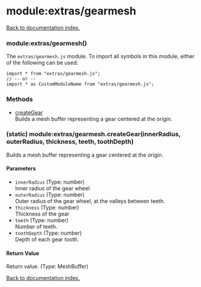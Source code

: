 # module:extras/gearmesh

[Back to documentation index.](index.md)

<a name='extras_gearmesh'></a>
### module:extras/gearmesh()

The <code>extras/gearmesh.js</code> module.
To import all symbols in this module, either of the following can be used:

    import * from "extras/gearmesh.js";
    // -- or --
    import * as CustomModuleName from "extras/gearmesh.js";

### Methods

* [createGear](#extras_gearmesh.createGear)<br>Builds a mesh buffer representing a gear centered at the origin.

<a name='extras_gearmesh.createGear'></a>
### (static) module:extras/gearmesh.createGear(innerRadius, outerRadius, thickness, teeth, toothDepth)

Builds a mesh buffer representing a gear centered at the origin.

#### Parameters

* `innerRadius` (Type: number)<br>Inner radius of the gear wheel
* `outerRadius` (Type: number)<br>Outer radius of the gear wheel, at the valleys between teeth.
* `thickness` (Type: number)<br>Thickness of the gear
* `teeth` (Type: number)<br>Number of teeth.
* `toothDepth` (Type: number)<br>Depth of each gear tooth.

#### Return Value

Return value. (Type: MeshBuffer)

[Back to documentation index.](index.md)
